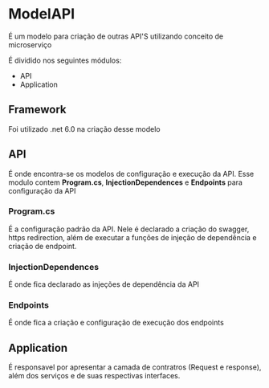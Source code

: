 # ModelAPI
 É um modelo para criação de outras API'S utilizando conceito de microserviço

 É dividido nos seguintes módulos:
  - API
  - Application

## Framework

Foi utilizado .net 6.0 na criação desse modelo

## API

 É onde encontra-se os modelos de configuração e execução da API. 
 Esse modulo contem **Program.cs**, **InjectionDependences** e **Endpoints** para configuração da API

  ### **Program.cs**
 É a configuração padrão da API. Nele é declarado a criação do swagger, https redirection, além de executar a funções de injeção de dependência e criação de endpoint.

  ### **InjectionDependences**
É onde fica declarado as injeções de dependência da API

  ### **Endpoints**
É onde fica a criação e configuração de execução dos endpoints

## Application

É responsavel por apresentar a camada de contratros (Request e response), além dos serviços e de suas respectivas interfaces.




